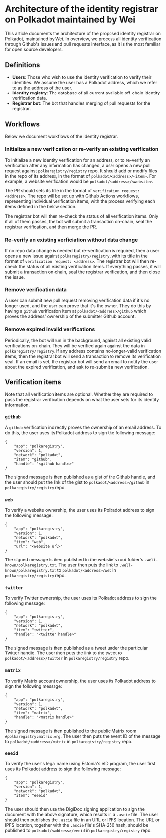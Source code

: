 # Architecture of the identity registrar on Polkadot maintained by Wei

This article documents the architecture of the proposed identity registrar on
Polkadot, maintained by Wei. In overview, we process all identity verification
through Github's issues and pull requests interface, as it is the most familiar
for open source developers.

## Definitions

* **Users**: Those who wish to use the identity verification to verify their
  identities. We assume the user has a Polkadot address, which we refer to as
  the address of the user.
* **Identity registry**: The database of all current available off-chain
  identity verification data.
* **Registrar bot**: The bot that handles merging of pull requests for the
  registrar.

## Workflows

Below we document workflows of the identity registrar.

### Initialize a new verification or re-verify an existing verification

To initialize a new identity verification for an address, or to re-verify an
verification after any information has changed, a user opens a new pull request
against `polkaregistry/registry` repo. It should add or modify files in the repo
of its address, in the format of `polkadot/<address>/<item>`. For example, a
website verification would be `polkadot/<address>/<website>`.

The PR should sets its title in the format of `verification request: <address>`.
The repo will be set up with Github Actions workflows, representing individual
verification items, with the process verifying each items defined in the below
section.

The registrar bot will then re-check the status of all verification items. Only if
all of them passes, the bot will submit a transaction on-chain, seal the
registrar verification, and then merge the PR.

### Re-verify an existing verficiation without data change

If no repo data change is needed but re-verification is required, then a user
opens a new issue against `polkaregistry/registry`, with its title in the format
of `verification request: <address>`. The registrar bot will then re-check the
status of all existing verification items. If everything passes, it will submit
a transaction on-chain, seal the registrar verification, and then close the
issue.

### Remove verification data

A user can submit new pull request removing verification data if it's no longer
used, and the user can prove that it's the owner. They do this by having a
`github` verification item at `polkadot/<address>/github` which proves the
address' ownership of the submitter Github account.

### Remove expired invalid verifications

Periodically, the bot will run in the background, against all existing valid
verifications on-chain. They will be verified again against the data in
`polkaregistry/registry`. If any address contains no-longer-valid verification
items, then the registrar bot will send a transaction to remove its verification
seal. If an email is set, the registrar bot will send an email to notify the
user about the expired verification, and ask to re-submit a new verification.

## Verification items

Note that all verification items are optional. Whether they are required to pass
the registrar verification depends on what the user sets for its identity
information.

### `github`

A `github` verification indirectly proves the ownership of an email address. To
do this, the user uses its Polkadot address to sign the following message:

```
{
    "app": "polkaregistry",
    "version": 1,
    "network": "polkadot",
    "item": "github",
    "handle": "<github handle>"
}
```

The signed message is then published as a gist of the Github handle, and the
user should put the link of the gist to `polkadot/<address>/github` in
`polkaregistry/registry` repo.

### `web`

To verify a website ownership, the user uses its Polkadot address to sign the
following message:

```
{
    "app": "polkaregistry",
    "version": 1,
    "network": "polkadot",
    "item": "web",
    "url": "<website url>"
}
```

The signed message is then published in the website's root folder's
`.well-known/polkaregistry.txt`. The user then puts the link to
`.well-known/polkaregistry.txt` to `polkadot/<address>/web` in
`polkaregistry/registry` repo.

### `twitter`

To verify Twitter ownership, the user uses its Polkadot address to sign the
following message:

```
{
    "app": "polkaregistry",
    "version": 1,
    "network": "polkadot",
    "item": "twitter",
    "handle": "<twitter handle>"
}
```

The signed message is then published as a tweet under the particular Twitter
handle. The user then puts the link to the tweet to `polkadot/<address>/twitter`
in `polkaregistry/registry` repo.

### `matrix`

To verify Matrix account ownership, the user uses its Polkadot address to sign
the following message:

```
{
    "app": "polkaregistry",
    "version": 1,
    "network": "polkadot",
    "item": "matrix",
    "handle": "<matrix handle>"
}
```

The signed message is then published to the public Matrix room
`#polkaregistry:matrix.org`. The user then puts the event ID of the message to
`polkadot/<address>/matrix` in `polkaregistry/registry` repo.

### `eeeid`

To verify the user's legal name using Estonia's eID program, the user first uses
its Polkadot address to sign the following message:

```
{
    "app": "polkaregistry",
    "version": 1,
    "network": "polkadot",
    "item": "eeeid"
}
```

The user should then use the DigiDoc signing application to sign the document
with the above signature, which results in a `.ascie` file. The user should then
publishes the `.ascie` file in an URL or IPFS location. The URL or IPFS location,
together with the `.ascie` file's SHA-256 hash, should be published to
`polkadot/<address>/eeeid` in `polkaregistry/registry` repo.